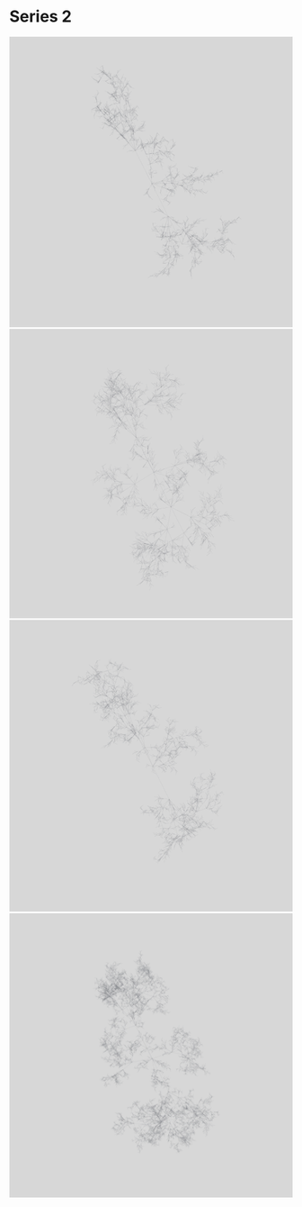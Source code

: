 # Series 2

![Abstract sample 1](sample1.png)
![Abstract sample 2](sample2.png)
![Abstract sample 3](sample3.png)
![Abstract sample 4](sample4.png)
